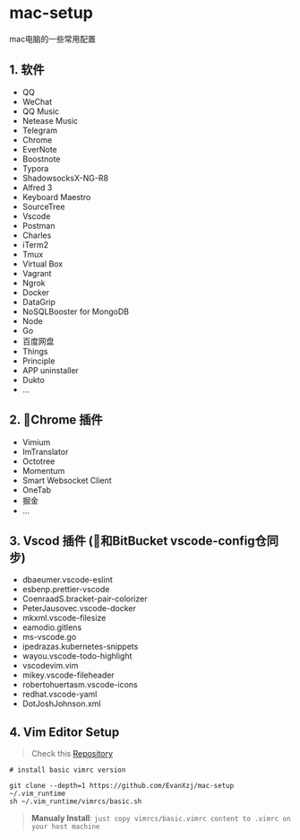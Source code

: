 # mac-setup
mac电脑的一些常用配置

## 1. 软件

- QQ
- WeChat
- QQ Music
- Netease Music
- Telegram
- Chrome
- EverNote
- Boostnote
- Typora
- ShadowsocksX-NG-R8
- Alfred 3
- Keyboard Maestro
- SourceTree
- Vscode
- Postman
- Charles
- iTerm2
- Tmux
- Virtual Box
- Vagrant
- Ngrok
- Docker
- DataGrip
- NoSQLBooster for MongoDB
- Node
- Go
- 百度网盘
- Things 
- Principle
- APP uninstaller
- Dukto
- ...

## 2. Chrome 插件

- Vimium
- ImTranslator
- Octotree
- Momentum
- Smart Websocket Client
- OneTab
- 掘金
- ...

## 3. Vscod 插件 (和BitBucket vscode-config仓同步)

- dbaeumer.vscode-eslint
- esbenp.prettier-vscode
- CoenraadS.bracket-pair-colorizer
- PeterJausovec.vscode-docker
- mkxml.vscode-filesize
- eamodio.gitlens
- ms-vscode.go
- ipedrazas.kubernetes-snippets
- wayou.vscode-todo-highlight
- vscodevim.vim
- mikey.vscode-fileheader
- robertohuertasm.vscode-icons
- redhat.vscode-yaml
- DotJoshJohnson.xml

## 4. Vim Editor Setup

> Check this [Repository][1]

```shell
# install basic vimrc version

git clone --depth=1 https://github.com/EvanXzj/mac-setup ~/.vim_runtime
sh ~/.vim_runtime/vimrcs/basic.sh
```

> **Manualy Install**: `just copy vimrcs/basic.vimrc content to .vimrc on your host machine`




[1]: https://github.com/amix/vimrc